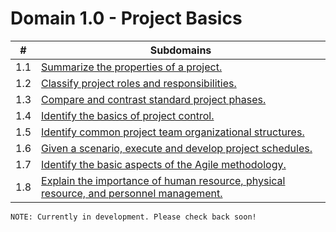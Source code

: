 # Domain 1.0 - Project Basics

| # | Subdomains   | 
|---|---|
|1.1 | [Summarize the properties of a project.](https://github.com/erich-tech/Project_Plus/tree/main/Domain_1-Project_Basics) |
|1.2 | [Classify project roles and responsibilities.](https://github.com/erich-tech/Project_Plus/tree/main/Domain_1-Project_Basics) |
|1.3 | [Compare and contrast standard project phases.](https://github.com/erich-tech/Project_Plus/tree/main/Domain_1-Project_Basics) |
|1.4 | [Identify the basics of project control.](https://github.com/erich-tech/Project_Plus/tree/main/Domain_1-Project_Basics) |
|1.5 | [Identify common project team organizational structures.](https://github.com/erich-tech/Project_Plus/tree/main/Domain_1-Project_Basics) |
|1.6 | [Given a scenario, execute and develop project schedules.](https://github.com/erich-tech/Project_Plus/tree/main/Domain_1-Project_Basics) |
|1.7 | [Identify the basic aspects of the Agile methodology.](https://github.com/erich-tech/Project_Plus/tree/main/Domain_1-Project_Basics) |
|1.8 | [Explain the importance of human resource, physical resource, and personnel management.](https://github.com/erich-tech/Project_Plus/tree/main/Domain_1-Project_Basics) |



```
NOTE: Currently in development. Please check back soon! 
```
